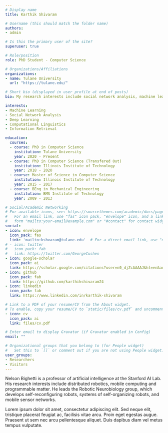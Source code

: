 ```yaml
---
# Display name
title: Karthik Shivaram

# Username (this should match the folder name)
authors:
- admin

# Is this the primary user of the site?
superuser: true

# Role/position
role: PhD Student - Computer Science

# Organizations/Affiliations
organizations:
- name: Tulane University
  url: "https://tulane.edu/"

# Short bio (displayed in user profile at end of posts)
bio: My research interests include social network analysis, machine learning, natural language processing and software engineering.

interests:
- Machine Learning
- Social Network Analysis
- Deep Learning
- Computational Linguistics
- Information Retrieval

education:
  courses:
  - course: PhD in Computer Science
    institution: Tulane University
    year: 2020 - Present
  - course: PhD in Computer Science (Transfered Out)
    institution: Illinois Institute of Technology
    year: 2018 - 2020
  - course: Master of Science in Computer Science
    institution: Illinois Institute of Technology
    year: 2015 - 2017
  - course: BEng in Mechanical Engineering
    institution: BMS Institute of Technology
    year: 2009 - 2013

# Social/Academic Networking
# For available icons, see: https://sourcethemes.com/academic/docs/page-builder/#icons
#   For an email link, use "fas" icon pack, "envelope" icon, and a link in the
#   form "mailto:your-email@example.com" or "#contact" for contact widget.
social:
- icon: envelope
  icon_pack: fas
  link: 'mailto:kshvaram@tulane.edu'  # For a direct email link, use "mailto:test@example.org".
# - icon: twitter
#   icon_pack: fab
#   link: https://twitter.com/GeorgeCushen
- icon: google-scholar
  icon_pack: ai
  link: https://scholar.google.com/citations?user=n0_djZcAAAAJ&hl=en&authuser=1
- icon: github
  icon_pack: fab
  link: https://github.com/karthikshivaram24
- icon: linkedin
  icon_pack: fab
  link: https://www.linkedin.com/in/karthik-shivaram

# Link to a PDF of your resume/CV from the About widget.
# To enable, copy your resume/CV to `static/files/cv.pdf` and uncomment the lines below.
- icon: cv
  icon_pack: ai
  link: files/cv.pdf

# Enter email to display Gravatar (if Gravatar enabled in Config)
email: ""

# Organizational groups that you belong to (for People widget)
#   Set this to `[]` or comment out if you are not using People widget.
user_groups:
- Researchers
- Visitors
---
```


Nelson Bighetti is a professor of artificial intelligence at the Stanford AI Lab. His research interests include distributed robotics, mobile computing and programmable matter. He leads the Robotic Neurobiology group, which develops self-reconfiguring robots, systems of self-organizing robots, and mobile sensor networks.

Lorem ipsum dolor sit amet, consectetur adipiscing elit. Sed neque elit, tristique placerat feugiat ac, facilisis vitae arcu. Proin eget egestas augue. Praesent ut sem nec arcu pellentesque aliquet. Duis dapibus diam vel metus tempus vulputate.
